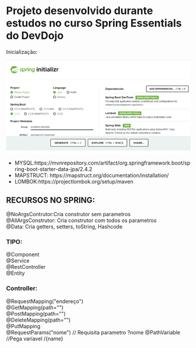 # Projeto desenvolvido durante estudos no curso Spring Essentials do DevDojo

Inicialização:

![](https://github.com/leonardomartins92/SpringBoot-DevDojo/blob/master/src/main/resources/static/Spring.png)

<ul>
<li>MYSQL:https://mvnrepository.com/artifact/org.springframework.boot/spring-boot-starter-data-jpa/2.4.2</li>
<li>MAPSTRUCT: https://mapstruct.org/documentation/installation/</li>
<li>LOMBOK:https://projectlombok.org/setup/maven</li>
</ul>

<h2>RECURSOS NO SPRING:</h2>

<p>
@NoArgsContrutor:Cria construtor sem parametros <br>
@AllArgsConstrutor: Cria construtor com todos os parametros <br>
@Data: Cria getters, setters, toString, Hashcode <br>

<h3>TIPO:</h3>
@Component <br>
@Service <br>
@RestController <br>
@Entity <br>

<h3>Controller:</h3>
@RequestMapping("endereço") <br>
@GetMapping(path="") <br>
@PostMapping(path="")<br>
@DeleteMapping(path="")<br>
@PutMapping<br>
@RequestParams("nome") // Requisita parametro ?nome
@PathVariable //Pega variavel /{name}



</p>
